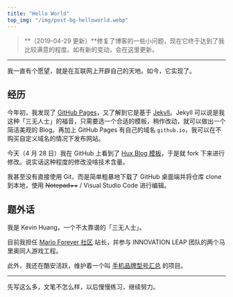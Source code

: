 ```yaml
---
title: "Hello World"
top_img: "/img/post-bg-helloworld.webp"
---
```


> **（2019-04-29 更新）**修复了博客的一些小问题，现在它终于达到了我比较满意的程度。如有新的变动，会在这里更新。

---

我一直有个愿望，就是在互联网上开辟自己的天地。如今，它实现了。

## 经历

今年初，我发现了 [GitHub Pages](https://pages.github.com/)，又了解到它是基于 [Jekyll](https://jekyllrb.com/)。Jekyll 可以说是我这种「三无人士」的福音，只需要选一个合适的模板，稍作改动，就可以做出一个简洁美观的 Blog。再加上 GitHub Pages 有自己的域名 `github.io`，我可以在不购买自定义域名的情况下发布网站。

今天（4 月 28 日）我在 GitHub 上看到了 [Hux Blog 模板](https://github.com/Huxpro/huxpro.github.io)，于是就 fork 下来进行修改。说实话这种程度的修改没啥技术含量。

我甚至没有直接使用 Git，而是简单粗暴地下载了 GitHub 桌面端并将仓库 clone 到本地，使用 ~~Notepad++~~ / Visual Studio Code 进行编辑。

## 题外话

我是 Kevin Huang，一个不太靠谱的「三无人士」。

目前我担任 [Mario Forever 社区](https://www.marioforever.net/) 站长，并参与 INNOVATION LEAP 团队的两个马里奥同人游戏工程。

此外，我还在酷安活跃，维护着一个叫 [手机品牌型号汇总](https://github.com/KHwang9883/MobileModels) 的项目。

---

先写这么多，文笔不怎么样，以后慢慢练习，继续努力。
